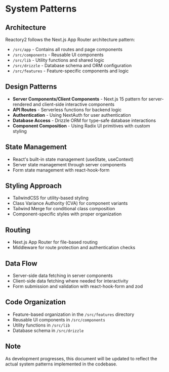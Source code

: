 # System Patterns

## Architecture

Reactory2 follows the Next.js App Router architecture pattern:

- `/src/app` - Contains all routes and page components
- `/src/components` - Reusable UI components
- `/src/lib` - Utility functions and shared logic
- `/src/drizzle` - Database schema and ORM configuration
- `/src/features` - Feature-specific components and logic

## Design Patterns

- **Server Components/Client Components** - Next.js 15 pattern for server-rendered and client-side interactive components
- **API Routes** - Serverless functions for backend logic
- **Authentication** - Using NextAuth for user authentication
- **Database Access** - Drizzle ORM for type-safe database interactions
- **Component Composition** - Using Radix UI primitives with custom styling

## State Management

- React's built-in state management (useState, useContext)
- Server state management through server components
- Form state management with react-hook-form

## Styling Approach

- TailwindCSS for utility-based styling
- Class Variance Authority (CVA) for component variants
- Tailwind Merge for conditional class composition
- Component-specific styles with proper organization

## Routing

- Next.js App Router for file-based routing
- Middleware for route protection and authentication checks

## Data Flow

- Server-side data fetching in server components
- Client-side data fetching where needed for interactivity
- Form submission and validation with react-hook-form and zod

## Code Organization

- Feature-based organization in the `/src/features` directory
- Reusable UI components in `/src/components`
- Utility functions in `/src/lib`
- Database schema in `/src/drizzle`

## Note

As development progresses, this document will be updated to reflect the actual system patterns implemented in the codebase.
